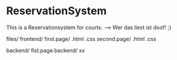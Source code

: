 # ReservationSystem
This is a Reservationsystem for courts. --> Wer das liest ist doof! ;)


files/
  frontend/
      first.page/
            .html
            .css
      second.page/
            .html
            .css

  backend/
        fist.page.backend/
            xx
        
